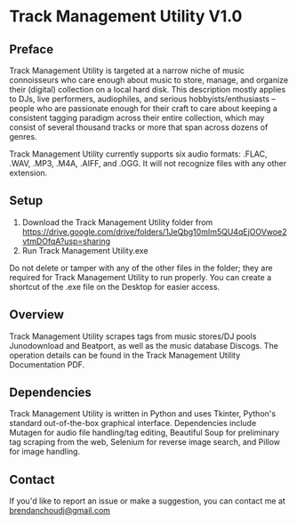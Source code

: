 # Track Management Utility V1.0

## Preface
Track Management Utility is targeted at a narrow niche of music connoisseurs who care enough about music to store, manage, and organize their (digital) collection on a local hard disk. 
This description mostly applies to DJs, live performers, audiophiles, and serious hobbyists/enthusiasts – people who are passionate enough for their craft to care about keeping a consistent tagging paradigm across their entire collection, which may consist of several thousand tracks or more that span across dozens of genres.

Track Management Utility currently supports six audio formats: .FLAC, .WAV, .MP3, .M4A, .AIFF, and .OGG. It will not recognize files with any other extension.

## Setup
1. Download the Track Management Utility folder from https://drive.google.com/drive/folders/1JeQbg10mIm5QU4qEjOOVwoe2vtmDOfqA?usp=sharing
2. Run Track Management Utility.exe

Do not delete or tamper with any of the other files in the folder; they are required for Track Management Utility to run properly. You can create a shortcut of the .exe file on the Desktop for easier access.

## Overview
Track Management Utility scrapes tags from music stores/DJ pools Junodownload and Beatport, as well as the music database Discogs. The operation details can be found in the Track Management Utility Documentation PDF.

## Dependencies
Track Management Utility is written in Python and uses Tkinter, Python's standard out-of-the-box graphical interface. Dependencies include Mutagen for audio file handling/tag editing, Beautiful Soup for preliminary tag scraping from the web, Selenium for reverse image search, and Pillow for image handling.

## Contact
If you'd like to report an issue or make a suggestion, you can contact me at brendanchoudj@gmail.com
